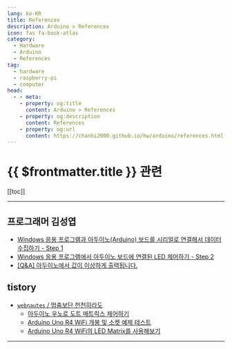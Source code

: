```yaml
---
lang: ko-KR
title: References
description: Arduino > References
icon: fas fa-book-atlas
category:
  - Hardware
  - Arduino
  - References 
tag: 
  - hardware
  - raspberry-pi
  - computer
head:
  - - meta:
    - property: og:title
      content: Arduino > References
    - property: og:description
      content: References
    - property: og:url
      content: https://chanhi2000.github.io/hw/arduino/references.html
---
```


# {{ $frontmatter.title }} 관련

[[toc]]

---

## 프로그래머 김성엽

- [Windows 응용 프로그램과 아두이노(Arduino) 보드를 시리얼로 연결해서 데이터 수집하기 - Step 1](https://m.blog.naver.com/tipsware/223658005820)
- [Windows 응용 프로그램에서 아두이노 보드에 연결된 LED 제어하기 - Step 2](https://m.blog.naver.com/tipsware/223659401577)
- [\[Q&A\] 아두이노에서 값이 이상하게 출력됩니다.](https://m.blog.naver.com/tipsware/223668950375)

<!-- END: tipsware (blog.naver.com) -->

## tistory

- [`webnautes` / 멈춤보단 천천히라도](https://webnautes.tistory.com/m/)
  - [아두이노 우노로 도트 매트릭스 제어하기](https://webnautes.tistory.com/m/2418)
  - [Arduino Uno R4 WiFi  개봉 및 소켓 예제 테스트](https://webnautes.tistory.com/m/2420)
  - [Arduino Uno R4 WiFi의 LED Matrix를 사용해보기](https://webnautes.tistory.com/m/2421)
  <!-- END: webnautes -->
<!-- END: tistory.com -->

---

<TagLinks />